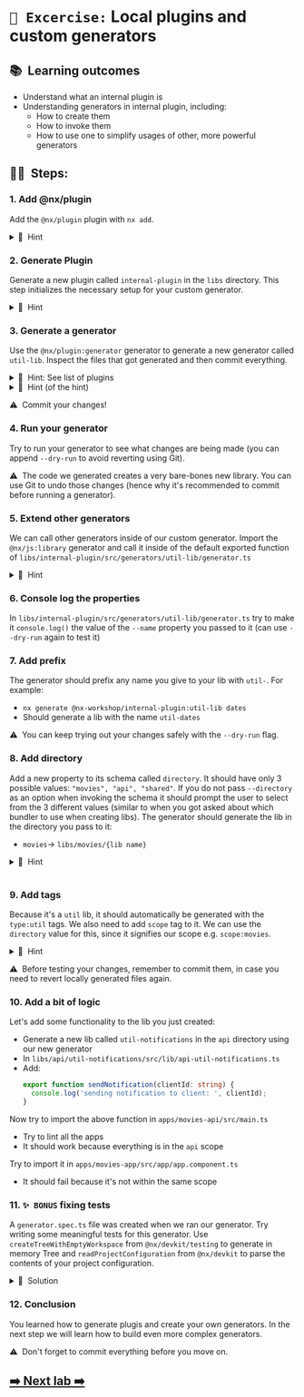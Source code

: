 # `📖 Excercise:` Local plugins and custom generators

## 📚&nbsp;&nbsp;**Learning outcomes**

- Understand what an internal plugin is
- Understanding generators in internal plugin, including:
  - How to create them
  - How to invoke them
  - How to use one to simplify usages of other, more powerful generators

## 🏋️‍♀️&nbsp;&nbsp;Steps:

### 1. Add @nx/plugin

Add the `@nx/plugin` plugin with `nx add`.

<details>
  <summary>🐳&nbsp;&nbsp;Hint</summary>

    ```bash
    npx nx add @nx/plugin
    ```

</details>

### 2. Generate Plugin

Generate a new plugin called `internal-plugin` in the `libs` directory. This step initializes the necessary setup for your custom generator.

<details>
  <summary>🐳&nbsp;&nbsp;Hint</summary>

    ```bash
    nx generate @nx/plugin:plugin libs/internal-plugin
    ```

</details>

### 3. Generate a generator

Use the `@nx/plugin:generator` generator to generate a new generator called `util-lib`. Inspect the files that got generated and then commit everything.

<details>
  <summary>🐳&nbsp;&nbsp;Hint: See list of plugins</summary>

Run `npx nx list` to see the list of installed plugins. Then run `npx nx list @nx/plugin` to see what generators are available.

</details>

<details>
  <summary>🐳&nbsp;&nbsp;Hint (of the hint)</summary>
  To generate a generator into our `@nx-workshop\internal-plugin` plugin, we can run:

    ```bash
    npx nx generate @nx/plugin:generator libs/internal-plugin/src/generators/util-lib --name=util-lib
    ```

</details>

⚠️&nbsp;&nbsp;Commit your changes!

### 4. Run your generator

Try to run your generator to see what changes are being made (you can append `--dry-run` to avoid reverting using Git).

⚠️&nbsp;&nbsp;The code we generated creates a very bare-bones new library. You can use Git to undo those changes (hence why it's recommended to commit before running a generator).

### 5. Extend other generators

We can call other generators inside of our custom generator. Import the `@nx/js:library` generator and call it inside of the default exported function of `libs/internal-plugin/src/generators/util-lib/generator.ts`

<details>
<summary>🐳&nbsp;&nbsp;Hint</summary>

```typescript
import { libraryGenerator } from '@nx/js';

export default async function (tree: Tree, options: UtilLibGeneratorSchema) {
  await libraryGenerator(tree, {
    directory: options.name,
  });
  // comment the rest of the code
  await formatFiles(tree);
}
```

</details>

### 6. Console log the properties

In `libs/internal-plugin/src/generators/util-lib/generator.ts` try to make it `console.log()` the value of the `--name` property you passed to it (can use `--dry-run` again to test it)

### 7. Add prefix

The generator should prefix any name you give to your lib with `util-`. For example:

- `nx generate @nx-workshop/internal-plugin:util-lib dates`
- Should generate a lib with the name `util-dates`

⚠️&nbsp;&nbsp;You can keep trying out your changes safely with the `--dry-run` flag.️

### 8. Add directory

Add a new property to its schema called `directory`. It should have only 3 possible values:
`"movies", "api", "shared"`. If you do not pass `--directory` as an option when invoking the
schema it should prompt the user to select from the 3 different values (similar to when you got
asked about which bundler to use when creating libs). The generator should generate the lib in the directory you pass to it:

- `movies`-> `libs/movies/{lib name}`

<details>
<summary>🐳&nbsp;&nbsp;Hint</summary>

[Adding dynamic prompts](https://nx.dev/recipes/generators/generator-options#adding-dynamic-prompts)

</details>
<br />

### 9. Add tags

Because it's a `util` lib, it should automatically be generated with the `type:util` tags. We also need to add `scope` tag to it. We can use the `directory` value for this, since it signifies our scope e.g. `scope:movies`.

<details>
<summary>🐳&nbsp;&nbsp;Hint</summary>

Consult the `@nx/js:lib` [docs](https://nx.dev/packages/js/generators/library)
for possible options you can pass to it.

</details>

⚠️&nbsp;&nbsp;Before testing your changes, remember to commit them, in case you need to revert
locally generated files again.

### 10. Add a bit of logic

Let's add some functionality to the lib you just created:

- Generate a new lib called `util-notifications` in the `api` directory using our new generator
- In `libs/api/util-notifications/src/lib/api-util-notifications.ts`
- Add:
  ```typescript
  export function sendNotification(clientId: string) {
    console.log('sending notification to client: ', clientId);
  }
  ```

Now try to import the above function in `apps/movies-api/src/main.ts`

- Try to lint all the apps
- It should work because everything is in the `api` scope

Try to import it in `apps/movies-app/src/app/app.component.ts`

- It should fail because it's not within the same scope

### 11. `✨ BONUS` fixing tests

A `generator.spec.ts` file was created when we ran our generator. Try writing some meaningful tests for this generator. Use `createTreeWithEmptyWorkspace` from `@nx/devkit/testing` to generate in memory Tree and `readProjectConfiguration` from `@nx/devkit` to parse the contents of your project configuration.

<details>
<summary>🐳&nbsp;&nbsp;Solution</summary>

```typescript
import { createTreeWithEmptyWorkspace } from '@nx/devkit/testing';
import { Tree, readProjectConfiguration } from '@nx/devkit';

import generator from './generator';
import { UtilLibGeneratorSchema } from './schema';

describe('util-lib generator', () => {
  let appTree: Tree;
  const options: UtilLibGeneratorSchema = { name: 'foo', directory: 'movies' };

  beforeEach(() => {
    appTree = createTreeWithEmptyWorkspace();
  });

  it('should add util to the name and add appropriate tags', async () => {
    await generator(appTree, options);
    const config = readProjectConfiguration(appTree, 'movies-util-foo');
    expect(config).toBeDefined();
    expect(config.tags).toEqual(['type:util', 'scope:movies']);
  });
});
```

</details>

### 12. Conclusion

You learned how to generate plugis and create your own generators. In the next step we will learn how to build even more complex generators.

⚠️&nbsp;&nbsp;Don't forget to commit everything before you move on.

## [➡️ Next lab ➡️](./complex-generators.md)
